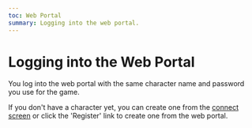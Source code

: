 ```yaml
---
toc: Web Portal
summary: Logging into the web portal.
---
```


# Logging into the Web Portal

You log into the web portal with the same character name and password you use for the game.

If you don't have a character yet, you can create one from the [connect screen](/help/connect) or click the 'Register' link to create one from the web portal.